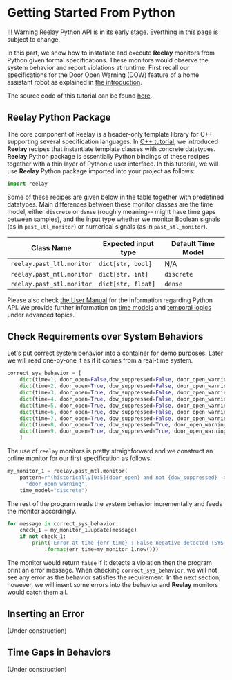 # Getting Started From Python

!!! Warning
    Reelay Python API is in its early stage. Everthing in this page is subject to change.

In this part, we show how to instatiate and execute **Reelay** monitors from Python given formal specifications. These monitors would observe the system behavior and report violations at runtime. First recall our specifications for the Door Open Warning (DOW) feature of a home assistant robot as explained in [the introduction](gs_intro.md).

The source code of this tutorial can be found [here](https://github.com/doganulus/reelay/blob/master/tutorial/dow_module_testing.py).

## Reelay Python Package

The core component of Reelay is a header-only template library for C++ supporting several specification languages. In [C++ tutorial](gs_cpp.md), we introduced **Reelay** recipes that instantiate template classes with concrete datatypes. **Reelay** Python package is essentially Python bindings of these recipes together with a thin layer of Pythonic user interface. In this tutorial, we will use **Reelay** Python package imported into your project as follows:
```python
import reelay
```
Some of these recipes are given below in the table together with predefined datatypes. Main differences between these monitor classes are the time model, either `discrete` or `dense` (roughly meaning-- might have time gaps between samples), and the input type whether we monitor Boolean signals (as in `past_ltl_monitor`) or numerical signals (as in `past_stl_monitor`).

| Class Name | Expected input type | Default Time Model |
|-|-|-|
|`reelay.past_ltl.monitor` | `dict[str, bool]` | N/A |
|`reelay.past_mtl.monitor` | `dict[str, int]`  | `discrete` |
|`reelay.past_stl.monitor` | `dict[str, float]` | `dense` |

Please also check [the User Manual](user_manual.md) for the information regarding Python API. We provide further information on [time models](time_models.md) and [temporal logics](temporal_logic.md) under advanced topics.

## Check Requirements over System Behaviors

Let's put correct system behavior into a container for demo purposes. Later we will read one-by-one it as if it comes from a real-time system.
```python
correct_sys_behavior = [
    dict(time=1, door_open=False,dow_suppressed=False, door_open_warning=False),
    dict(time=2, door_open=True, dow_suppressed=False, door_open_warning=False),
    dict(time=3, door_open=True, dow_suppressed=False, door_open_warning=False),
    dict(time=4, door_open=True, dow_suppressed=False, door_open_warning=False),
    dict(time=5, door_open=True, dow_suppressed=False, door_open_warning=False),
    dict(time=6, door_open=True, dow_suppressed=False, door_open_warning=False),
    dict(time=7, door_open=True, dow_suppressed=False, door_open_warning=True),
    dict(time=8, door_open=True, dow_suppressed=True, door_open_warning=False),
    dict(time=9, door_open=True, dow_suppressed=True, door_open_warning=False),
    ]
```

The use of `reelay` monitors is pretty straighforward and we construct an online monitor for our first specification as follows: 
```python
my_monitor_1 = reelay.past_mtl.monitor(
    pattern=r"(historically[0:5]{door_open} and not {dow_suppressed} -> "
      "door_open_warning",
    time_model="discrete")
```

The rest of the program reads the system behavior incrementally and feeds the monitor accordingly. 
```python
for message in correct_sys_behavior:
    check_1 = my_monitor_1.update(message)
    if not check_1:
        print('Error at time {err_time} : False negative detected (SYS-REQ-01 Violation)'
            .format(err_time=my_monitor_1.now()))
```
The monitor would return `false` if it detects a violation then the program print an error message. When checking `correct_sys_behavior`, we will not see any error as the behavior satisfies the requirement. In the next section, however, we will insert some errors into the behavior and **Reelay** monitors would catch them all. 

## Inserting an Error

(Under construction)

## Time Gaps in Behaviors

(Under construction)